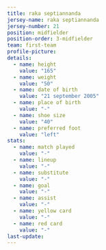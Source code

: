 ```yaml
---
title: raka septiannanda
jersey-name: raka septiannanda
jersey-number: 21
position: midfielder
position-order: 3-midfielder
team: first-team
profile-picture:
details:
  - name: height
    value: "165"
  - name: weight
    value: "50"
  - name: date of birth
    value: "21 september 2005"
  - name: place of birth
    value: "-"
  - name: shoe size
    value: "40"
  - name: preferred foot
    value: "left"
stats:
  - name: match played
    value: "-"
  - name: lineup
    value: "-"
  - name: substitute
    value: "-"
  - name: goal
    value: "-"
  - name: assist
    value: "-"
  - name: yellow card
    value: "-"
  - name: red card
    value: "-"
last-update:
---
```

